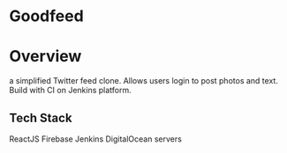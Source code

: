 # Goodfeed

# Overview

a simplified Twitter feed clone. Allows users login to post photos and text. Build with CI on Jenkins platform.

## Tech Stack
ReactJS
Firebase
Jenkins
DigitalOcean servers


